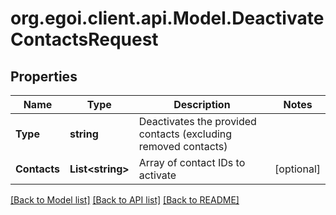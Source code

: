 
# org.egoi.client.api.Model.DeactivateContactsRequest

## Properties

Name | Type | Description | Notes
------------ | ------------- | ------------- | -------------
**Type** | **string** | Deactivates the provided contacts (excluding removed contacts) | 
**Contacts** | **List&lt;string&gt;** | Array of contact IDs to activate | [optional] 

[[Back to Model list]](../README.md#documentation-for-models)
[[Back to API list]](../README.md#documentation-for-api-endpoints)
[[Back to README]](../README.md)

